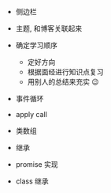 - 侧边栏
- 主题, 和博客关联起来
- 确定学习顺序

  - 定好方向
  - 根据面经进行知识点复习
  - 用别人的总结来充实 😉

- 事件循环
- apply call
- 类数组
- 继承
- promise 实现
- class 继承
